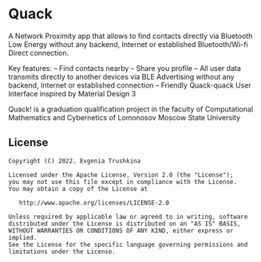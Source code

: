 # Quack

A Network Proximity app that allows to find contacts directly via Bluetooth Low Energy without any backend, Internet or established Bluetooth/Wi-fi Direct connection.

Key features:
– Find contacts nearby 
– Share you profile 
– All user data transmits directly to another devices via BLE Advertising without any backend, Internet or established connection 
– Friendly Quack-quack User Interface inspired by Material Design 3

Quack! is a graduation qualification project in the faculty of Computational Mathematics and Cybernetics of Lomonosov Moscow State University

License
-----
    Copyright (C) 2022. Evgenia Trushkina

    Licensed under the Apache License, Version 2.0 (the "License");
    you may not use this file except in compliance with the License.
    You may obtain a copy of the License at

       http://www.apache.org/licenses/LICENSE-2.0

    Unless required by applicable law or agreed to in writing, software
    distributed under the License is distributed on an "AS IS" BASIS,
    WITHOUT WARRANTIES OR CONDITIONS OF ANY KIND, either express or implied.
    See the License for the specific language governing permissions and
    limitations under the License.
